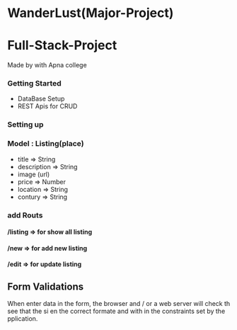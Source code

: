 # WanderLust(Major-Project)

# Full-Stack-Project
 Made by with Apna college

### Getting Started
- DataBase Setup
- REST Apis for CRUD

### Setting up

### Model : Listing(place)
- title => String 
- description => String
- image (url)
- price => Number
- location => String
- contury => String

### add Routs
#### /listing => for show all listing
#### /new => for add new listing
#### /edit => for update listing


## Form Validations
When enter data in the form, the browser and / or a web server will check th see that the si en the correct formate and with in the constraints set by the pplication.